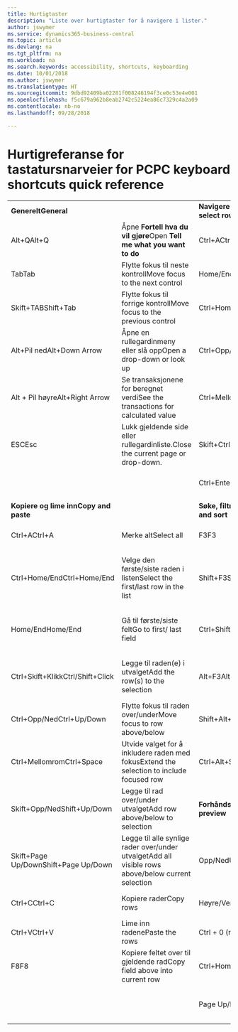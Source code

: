 ```yaml
---
title: Hurtigtaster
description: "Liste over hurtigtaster for å navigere i lister."
author: jswymer
ms.service: dynamics365-business-central
ms.topic: article
ms.devlang: na
ms.tgt_pltfrm: na
ms.workload: na
ms.search.keywords: accessibility, shortcuts, keyboarding
ms.date: 10/01/2018
ms.author: jswymer
ms.translationtype: HT
ms.sourcegitcommit: 9dbd92409ba02281f008246194f3ce0c53e4e001
ms.openlocfilehash: f5c679a962b8eab2742c5224ea86c7329c4a2a09
ms.contentlocale: nb-no
ms.lasthandoff: 09/28/2018

---
```


# <a name="pc-keyboard-shortcuts-quick-reference"></a><span data-ttu-id="c3f22-103">Hurtigreferanse for tastatursnarveier for PC</span><span class="sxs-lookup"><span data-stu-id="c3f22-103">PC keyboard shortcuts quick reference</span></span>


|||||  
|----------------|-----------|----------------|-----------|    
|<span data-ttu-id="c3f22-104">**Generelt**</span><span class="sxs-lookup"><span data-stu-id="c3f22-104">**General**</span></span>||<span data-ttu-id="c3f22-105">**Navigere og velge rader**</span><span class="sxs-lookup"><span data-stu-id="c3f22-105">**Navigate and select rows**</span></span>||
|<span data-ttu-id="c3f22-106">Alt+Q</span><span class="sxs-lookup"><span data-stu-id="c3f22-106">Alt+Q</span></span>|<span data-ttu-id="c3f22-107">Åpne **Fortell hva du vil gjøre**</span><span class="sxs-lookup"><span data-stu-id="c3f22-107">Open **Tell me what you want to do**</span></span>|<span data-ttu-id="c3f22-108">Ctrl+A</span><span class="sxs-lookup"><span data-stu-id="c3f22-108">Ctrl+A</span></span>|<span data-ttu-id="c3f22-109">Merke alt</span><span class="sxs-lookup"><span data-stu-id="c3f22-109">Select all</span></span>|
|<span data-ttu-id="c3f22-110">Tab</span><span class="sxs-lookup"><span data-stu-id="c3f22-110">Tab</span></span>|<span data-ttu-id="c3f22-111">Flytte fokus til neste kontroll</span><span class="sxs-lookup"><span data-stu-id="c3f22-111">Move focus to the next control</span></span>|<span data-ttu-id="c3f22-112">Home/End</span><span class="sxs-lookup"><span data-stu-id="c3f22-112">Home/End</span></span>|<span data-ttu-id="c3f22-113">Gå til første/siste felt</span><span class="sxs-lookup"><span data-stu-id="c3f22-113">Go to first/last field</span></span>|
|<span data-ttu-id="c3f22-114">Skift+TAB</span><span class="sxs-lookup"><span data-stu-id="c3f22-114">Shift+Tab</span></span>|<span data-ttu-id="c3f22-115">Flytte fokus til forrige kontroll</span><span class="sxs-lookup"><span data-stu-id="c3f22-115">Move focus to the previous control</span></span>|<span data-ttu-id="c3f22-116">Ctrl+Home/End</span><span class="sxs-lookup"><span data-stu-id="c3f22-116">Ctrl+Home/End</span></span>|<span data-ttu-id="c3f22-117">Gå til første/siste rad</span><span class="sxs-lookup"><span data-stu-id="c3f22-117">Go to first/last row</span></span>|   
|<span data-ttu-id="c3f22-118">Alt+Pil ned</span><span class="sxs-lookup"><span data-stu-id="c3f22-118">Alt+Down Arrow</span></span>|<span data-ttu-id="c3f22-119">Åpne en rullegardinmeny eller slå opp</span><span class="sxs-lookup"><span data-stu-id="c3f22-119">Open a drop-down or look up</span></span>|<span data-ttu-id="c3f22-120">Ctrl+Opp/Ned</span><span class="sxs-lookup"><span data-stu-id="c3f22-120">Ctrl+Up/Down</span></span>|<span data-ttu-id="c3f22-121">Navigere uten å tape merkingen</span><span class="sxs-lookup"><span data-stu-id="c3f22-121">Navigate without losing selection</span></span>|
|<span data-ttu-id="c3f22-122">Alt + Pil høyre</span><span class="sxs-lookup"><span data-stu-id="c3f22-122">Alt+Right Arrow</span></span>|<span data-ttu-id="c3f22-123">Se transaksjonene for beregnet verdi</span><span class="sxs-lookup"><span data-stu-id="c3f22-123">See the transactions for calculated value</span></span>|<span data-ttu-id="c3f22-124">Ctrl+Mellomrom</span><span class="sxs-lookup"><span data-stu-id="c3f22-124">Ctrl+Space</span></span>|<span data-ttu-id="c3f22-125">Radvalg på/av</span><span class="sxs-lookup"><span data-stu-id="c3f22-125">Toggle row selection</span></span>| 
|<span data-ttu-id="c3f22-126">ESC</span><span class="sxs-lookup"><span data-stu-id="c3f22-126">Esc</span></span>|<span data-ttu-id="c3f22-127">Lukk gjeldende side eller rullegardinliste.</span><span class="sxs-lookup"><span data-stu-id="c3f22-127">Close the current page or drop-down.</span></span>|<span data-ttu-id="c3f22-128">Skift+Ctrl+Home/End</span><span class="sxs-lookup"><span data-stu-id="c3f22-128">Shift+Ctrl+Home/End</span></span>|<span data-ttu-id="c3f22-129">Utvider valget til første/siste rad</span><span class="sxs-lookup"><span data-stu-id="c3f22-129">Extend selection to first/last row</span></span>| 
|||<span data-ttu-id="c3f22-130">Ctrl+Enter</span><span class="sxs-lookup"><span data-stu-id="c3f22-130">Ctrl+Enter</span></span>|<span data-ttu-id="c3f22-131">Fokuserer ut fra listen</span><span class="sxs-lookup"><span data-stu-id="c3f22-131">Focus out of the list</span></span>|
|||||
|<span data-ttu-id="c3f22-132">**Kopiere og lime inn**</span><span class="sxs-lookup"><span data-stu-id="c3f22-132">**Copy and paste**</span></span>||<span data-ttu-id="c3f22-133">**Søke, filtrere og sortere**</span><span class="sxs-lookup"><span data-stu-id="c3f22-133">**Search, filter, and sort**</span></span>||
|<span data-ttu-id="c3f22-134">Ctrl+A</span><span class="sxs-lookup"><span data-stu-id="c3f22-134">Ctrl+A</span></span>|<span data-ttu-id="c3f22-135">Merke alt</span><span class="sxs-lookup"><span data-stu-id="c3f22-135">Select all</span></span>|<span data-ttu-id="c3f22-136">F3</span><span class="sxs-lookup"><span data-stu-id="c3f22-136">F3</span></span>|<span data-ttu-id="c3f22-137">Slå søk på/av</span><span class="sxs-lookup"><span data-stu-id="c3f22-137">Toggle search</span></span>|
|<span data-ttu-id="c3f22-138">Ctrl+Home/End</span><span class="sxs-lookup"><span data-stu-id="c3f22-138">Ctrl+Home/End</span></span>|<span data-ttu-id="c3f22-139">Velge den første/siste raden i listen</span><span class="sxs-lookup"><span data-stu-id="c3f22-139">Select the first/last row in the list</span></span>|<span data-ttu-id="c3f22-140">Shift+F3</span><span class="sxs-lookup"><span data-stu-id="c3f22-140">Shift+F3</span></span>|<span data-ttu-id="c3f22-141">Vise/skjule filtreringsruten. fokusere på feltfiltre</span><span class="sxs-lookup"><span data-stu-id="c3f22-141">Toggle filter pane; focus on field filters</span></span>|
|<span data-ttu-id="c3f22-142">Home/End</span><span class="sxs-lookup"><span data-stu-id="c3f22-142">Home/End</span></span>|<span data-ttu-id="c3f22-143">Gå til første/siste felt</span><span class="sxs-lookup"><span data-stu-id="c3f22-143">Go to first/ last field</span></span>|<span data-ttu-id="c3f22-144">Ctrl+Shift+F3</span><span class="sxs-lookup"><span data-stu-id="c3f22-144">Ctrl+Shift+F3</span></span>|<span data-ttu-id="c3f22-145">Vise/skjule totalfiltre: fokusere på totalfiltre</span><span class="sxs-lookup"><span data-stu-id="c3f22-145">Toggle totals filters: focus on totals filters</span></span>|
|<span data-ttu-id="c3f22-146">Ctrl+Skift+Klikk</span><span class="sxs-lookup"><span data-stu-id="c3f22-146">Ctrl/Shift+Click</span></span>|<span data-ttu-id="c3f22-147">Legge til raden(e) i utvalget</span><span class="sxs-lookup"><span data-stu-id="c3f22-147">Add the row(s) to the selection</span></span> |<span data-ttu-id="c3f22-148">Alt+F3</span><span class="sxs-lookup"><span data-stu-id="c3f22-148">Alt+F3</span></span>|<span data-ttu-id="c3f22-149">Filtrere på den valgte celleverdien</span><span class="sxs-lookup"><span data-stu-id="c3f22-149">Filter on selected cell value</span></span>|
|<span data-ttu-id="c3f22-150">Ctrl+Opp/Ned</span><span class="sxs-lookup"><span data-stu-id="c3f22-150">Ctrl+Up/Down</span></span>|<span data-ttu-id="c3f22-151">Flytte fokus til raden over/under</span><span class="sxs-lookup"><span data-stu-id="c3f22-151">Move focus to row above/below</span></span>|<span data-ttu-id="c3f22-152">Shift+Alt+F3</span><span class="sxs-lookup"><span data-stu-id="c3f22-152">Shift+Alt+F3</span></span>|<span data-ttu-id="c3f22-153">Legg til filter for valgt felt</span><span class="sxs-lookup"><span data-stu-id="c3f22-153">Add filter on selected field</span></span>|
|<span data-ttu-id="c3f22-154">Ctrl+Mellomrom</span><span class="sxs-lookup"><span data-stu-id="c3f22-154">Ctrl+Space</span></span>|<span data-ttu-id="c3f22-155">Utvide valget for å inkludere raden med fokus</span><span class="sxs-lookup"><span data-stu-id="c3f22-155">Extend the selection to include focused row</span></span>|<span data-ttu-id="c3f22-156">Ctrl+Alt+Skift+F3</span><span class="sxs-lookup"><span data-stu-id="c3f22-156">Ctrl+Alt+Shift+F3</span></span>|<span data-ttu-id="c3f22-157">Tilbakestill filtre</span><span class="sxs-lookup"><span data-stu-id="c3f22-157">Reset filters</span></span>|
|<span data-ttu-id="c3f22-158">Skift+Opp/Ned</span><span class="sxs-lookup"><span data-stu-id="c3f22-158">Shift+Up/Down</span></span>|<span data-ttu-id="c3f22-159">Legge til rad over/under utvalget</span><span class="sxs-lookup"><span data-stu-id="c3f22-159">Add row above/below to selection</span></span>|<span data-ttu-id="c3f22-160">**Forhåndsvisning av rapport**</span><span class="sxs-lookup"><span data-stu-id="c3f22-160">**Report preview**</span></span>||
|<span data-ttu-id="c3f22-161">Skift+Page Up/Down</span><span class="sxs-lookup"><span data-stu-id="c3f22-161">Shift+Page Up/Down</span></span>|<span data-ttu-id="c3f22-162">Legge til alle synlige rader over/under utvalget</span><span class="sxs-lookup"><span data-stu-id="c3f22-162">Add all visible rows above/below current selection</span></span>|<span data-ttu-id="c3f22-163">Opp/Ned</span><span class="sxs-lookup"><span data-stu-id="c3f22-163">Up/Down</span></span>|<span data-ttu-id="c3f22-164">Rulle opp og ned på siden</span><span class="sxs-lookup"><span data-stu-id="c3f22-164">Scroll up and down the page</span></span>
|<span data-ttu-id="c3f22-165">Ctrl+C</span><span class="sxs-lookup"><span data-stu-id="c3f22-165">Ctrl+C</span></span>|<span data-ttu-id="c3f22-166">Kopiere rader</span><span class="sxs-lookup"><span data-stu-id="c3f22-166">Copy rows</span></span>|<span data-ttu-id="c3f22-167">Høyre/Venstre</span><span class="sxs-lookup"><span data-stu-id="c3f22-167">Right/Left</span></span>|<span data-ttu-id="c3f22-168">Bla til høyre/venstre</span><span class="sxs-lookup"><span data-stu-id="c3f22-168">Scroll to the right/left</span></span> |
|<span data-ttu-id="c3f22-169">Ctrl+V</span><span class="sxs-lookup"><span data-stu-id="c3f22-169">Ctrl+V</span></span>|<span data-ttu-id="c3f22-170">Lime inn radene</span><span class="sxs-lookup"><span data-stu-id="c3f22-170">Paste the rows</span></span>|<span data-ttu-id="c3f22-171">Ctrl + 0 (null)</span><span class="sxs-lookup"><span data-stu-id="c3f22-171">Ctrl+0 (zero)</span></span>|<span data-ttu-id="c3f22-172">Tilpasse side i vindu</span><span class="sxs-lookup"><span data-stu-id="c3f22-172">Fit page in window</span></span> |
|<span data-ttu-id="c3f22-173">F8</span><span class="sxs-lookup"><span data-stu-id="c3f22-173">F8</span></span>|<span data-ttu-id="c3f22-174">Kopiere feltet over til gjeldende rad</span><span class="sxs-lookup"><span data-stu-id="c3f22-174">Copy field above into current row</span></span>|<span data-ttu-id="c3f22-175">Ctrl+Home/End</span><span class="sxs-lookup"><span data-stu-id="c3f22-175">Ctrl+Home/End</span></span>|<span data-ttu-id="c3f22-176">Gå til den første/siste siden</span><span class="sxs-lookup"><span data-stu-id="c3f22-176">Go to the first/last page</span></span>|
|||<span data-ttu-id="c3f22-177">Page Up/Down</span><span class="sxs-lookup"><span data-stu-id="c3f22-177">Page Up/Down</span></span>|<span data-ttu-id="c3f22-178">Gå til den forrige/neste siden</span><span class="sxs-lookup"><span data-stu-id="c3f22-178">Go to the previous/next page</span></span>|


